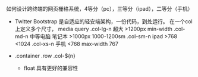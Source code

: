 如何设计跨终端的网页栅格系统，4等分（pc），三等分（ipad），二等分（手机）

- Twitter Bootstrap 是自适应的轻安端架构，一份代码，到处运行。
在一个col 上定义多个尺寸，
media query
.col-lg-n 超大 >1200px min-width
.col-md-n 中等电脑 笔记本 >1000px  1000-1200sm
.col-sm-n ipad  >768 <1024
.col-xs-n 手机 <768 max-width 767
- .container
  .row
  .col-${n}

  - float 具有更好的兼容性